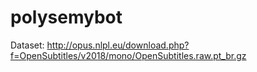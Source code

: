 # polysemybot

Dataset: http://opus.nlpl.eu/download.php?f=OpenSubtitles/v2018/mono/OpenSubtitles.raw.pt_br.gz